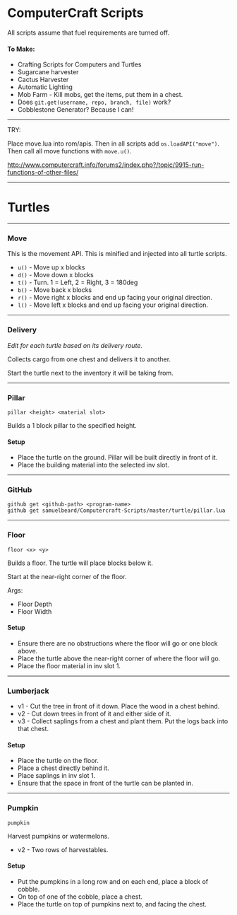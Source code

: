 # ComputerCraft Scripts

All scripts assume that fuel requirements are turned off.

#### To Make:
- Crafting Scripts for Computers and Turtles
- Sugarcane harvester
- Cactus Harvester
- Automatic Lighting
- Mob Farm - Kill mobs, get the items, put them in a chest.
- Does `git.get(username, repo, branch, file)` work?
- Cobblestone Generator? Because I can!

---

TRY:

Place move.lua into rom/apis. Then in all scripts add `os.loadAPI("move")`. Then call all move functions with `move.u()`.

http://www.computercraft.info/forums2/index.php?/topic/9915-run-functions-of-other-files/

---

# Turtles

---
### Move
This is the movement API. This is minified and injected into all turtle scripts.

- `u()` - Move up x blocks
- `d()` - Move down x blocks
- `t()` - Turn. 1 = Left, 2 = Right, 3 = 180deg
- `b()` - Move back x blocks
- `r()` - Move right x blocks and end up facing your original direction.
- `l()` - Move left x blocks and end up facing your original direction.

---
### Delivery
*Edit for each turtle based on its delivery route.*

Collects cargo from one chest and delivers it to another.

Start the turtle next to the inventory it will be taking from.

---
### Pillar
```
pillar <height> <material slot>
```
Builds a 1 block pillar to the specified height.

#### Setup
- Place the turtle on the ground. Pillar will be built directly in front of it.
- Place the building material into the selected inv slot.

---
### GitHub
```
github get <github-path> <program-name>
github get samuelbeard/Computercraft-Scripts/master/turtle/pillar.lua
```

---
### Floor
```
floor <x> <y>
```
Builds a floor. The turtle will place blocks below it.

Start at the near-right corner of the floor.

Args:
- Floor Depth
- Floor Width

#### Setup
- Ensure there are no obstructions where the floor will go or one block above.
- Place the turtle above the near-right corner of where the floor will go.
- Place the floor material in inv slot 1.

---
### Lumberjack
- v1 - Cut the tree in front of it down. Place the wood in a chest behind.
- v2 - Cut down trees in front of it and either side of it.
- v3 - Collect saplings from a chest and plant them. Put the logs back into that chest.

#### Setup
- Place the turtle on the floor.
- Place a chest directly behind it.
- Place saplings in inv slot 1.
- Ensure that the space in front of the turtle can be planted in.

---
### Pumpkin
```
pumpkin
```
Harvest pumpkins or watermelons.
- v2 - Two rows of harvestables.

#### Setup
- Put the pumpkins in a long row and on each end, place a block of cobble.
- On top of one of the cobble, place a chest.
- Place the turtle on top of pumpkins next to, and facing the chest.
